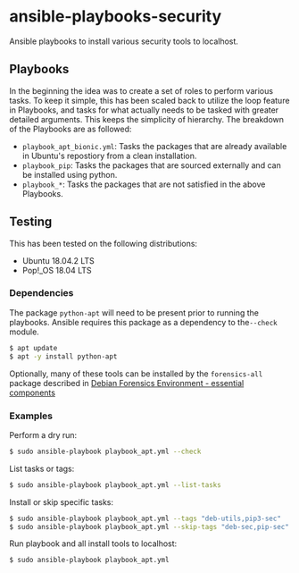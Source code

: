# ansible-playbooks-security
Ansible playbooks to install various security tools to localhost.

## Playbooks
In the beginning the idea was to create a set of roles to perform various tasks. To keep it simple, this has been scaled back to utilize the loop feature in Playbooks, and tasks for what actually needs to be tasked with greater detailed arguments. This keeps the simplicity of hierarchy. The breakdown of the Playbooks are as followed:

  - `playbook_apt_bionic.yml`: Tasks the packages that are already available in Ubuntu's repostiory from a clean installation.
  - `playbook_pip`: Tasks the packages that are sourced externally and can be installed using python.
  - `playbook_*`: Tasks the packages that are not satisfied in the above Playbooks.

## Testing
This has been tested on the following distributions:
  - Ubuntu 18.04.2 LTS
  - Pop!_OS 18.04 LTS

### Dependencies
The package `python-apt` will need to be present prior to running the playbooks. Ansible requires this package as a dependency to the`--check` module.

```bash
$ apt update
$ apt -y install python-apt
```
Optionally, many of these tools can be installed by the `forensics-all` package described in [Debian Forensics Environment - essential components](https://packages.debian.org/sid/forensics-all.)

### Examples
Perform a dry run:

```bash
$ sudo ansible-playbook playbook_apt.yml --check
```

List tasks or tags:
```bash
$ sudo ansible-playbook playbook_apt.yml --list-tasks
```

Install or skip specific tasks:
```bash
$ sudo ansible-playbook playbook_apt.yml --tags "deb-utils,pip3-sec"
$ sudo ansible-playbook playbook_apt.yml --skip-tags "deb-sec,pip-sec"
```

Run playbook and all install tools to localhost:

```bash
$ sudo ansible-playbook playbook_apt.yml
```
